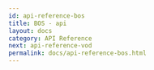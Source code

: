 ```yaml
---
id: api-reference-bos
title: BOS - api
layout: docs
category: API Reference
next: api-reference-vod
permalink: docs/api-reference-bos.html
---
```

